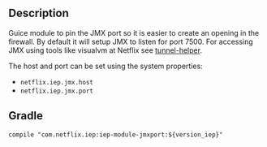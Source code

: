 
## Description

Guice module to pin the JMX port so it is easier to create an opening in the firewall. By default
it will setup JMX to listen for port 7500. For accessing JMX using tools like visualvm at Netflix
see [tunnel-helper](http://go/jmx).

The host and port can be set using the system properties:

* `netflix.iep.jmx.host`
* `netflix.iep.jmx.port`

## Gradle

```
compile "com.netflix.iep:iep-module-jmxport:${version_iep}"
```